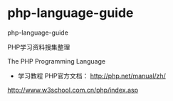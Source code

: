 # php-language-guide
php-language-guide

PHP学习资料搜集整理

The PHP Programming Language

- 学习教程
PHP官方文档： http://php.net/manual/zh/

http://www.w3school.com.cn/php/index.asp
